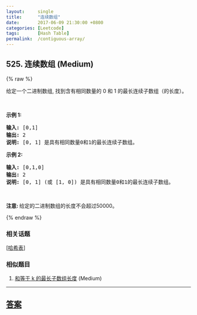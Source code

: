 ```yaml
---
layout:     single
title:      "连续数组"
date:       2017-06-09 21:30:00 +0800
categories: [Leetcode]
tags:       [Hash Table]
permalink:  /contiguous-array/
---
```


## 525. 连续数组 (Medium)

{% raw %}

<p>给定一个二进制数组, 找到含有相同数量的 0 和 1 的最长连续子数组（的长度）。</p>

<p>&nbsp;</p>

<p><strong>示例 1:</strong></p>

<pre><strong>输入:</strong> [0,1]
<strong>输出:</strong> 2
<strong>说明:</strong> [0, 1] 是具有相同数量0和1的最长连续子数组。</pre>

<p><strong>示例 2:</strong></p>

<pre><strong>输入:</strong> [0,1,0]
<strong>输出:</strong> 2
<strong>说明:</strong> [0, 1] (或 [1, 0]) 是具有相同数量0和1的最长连续子数组。</pre>

<p>&nbsp;</p>

<p><strong>注意:&nbsp;</strong>给定的二进制数组的长度不会超过50000。</p>

{% endraw %}

### 相关话题
  [[哈希表](https://github.com/openset/leetcode/tree/master/tag/hash-table/README.md)]

### 相似题目
  1. [和等于 k 的最长子数组长度](/maximum-size-subarray-sum-equals-k) (Medium)

---

## [答案](https://github.com/openset/leetcode/tree/master/problems/contiguous-array)

